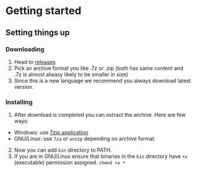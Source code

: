 # Getting started

## Setting things up
### Downloading

1. Head to [releases](https://github.com/YakshaLang/Yaksha/releases)
2. Pick an archive format you like .7z or .zip (both has same content and .7z is almost alwasy likely to be smaller in size)
3. Since this is a new language we recommend you always download latest version.

### Installing

1. After download is completed you can extract the archive. Here are few ways:
  - Windows: use [7zip application](https://www.7-zip.org/)
  - GNU/Linux: use `7za` or `unzip` depending on archive format.
2. Now you can add `bin` directory to PATH.
3. If you are in GNU/Linux ensure that binaries in the `bin` directory have `+x` (executable) permission assigned. `chmod +x *`
